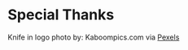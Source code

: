 # Special Thanks

Knife in logo photo by: Kaboompics.com via [Pexels](https://www.pexels.com/photo/kitchen-knife-on-white-surface-4226864/)
